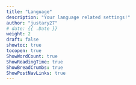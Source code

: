 ```yaml
---
title: "Language"
description: "Your language related settings!"
author: "justary27"
# date: {{ .Date }}
weight: 2
draft: false
showtoc: true
tocopen: true
ShowWordCount: true
ShowReadingTime: true
ShowBreadCrumbs: true
ShowPostNavLinks: true
---
```

